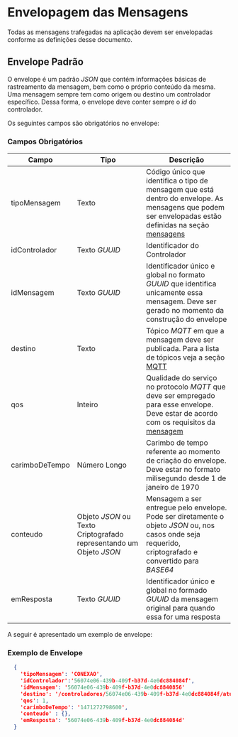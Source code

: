 # Envelopagem das Mensagens

Todas as mensagens trafegadas na aplicação devem ser envelopadas conforme as definições desse documento.

## Envelope Padrão
O envelope é um padrão _JSON_ que contém informações básicas de rastreamento da mensagem, bem como o próprio conteúdo da mesma. Uma mensagem sempre tem como origem ou destino um controlador específico. Dessa forma, o envelope deve conter sempre o _id_ do controlador.

Os seguintes campos são obrigatórios no envelope:

### Campos Obrigatórios

| Campo| Tipo | Descrição |
| ------------ | ------------- | ------------ |
| tipoMensagem | Texto  | Código único que identifica o tipo de mensagem que está dentro do envelope. As mensagens que podem ser envelopadas estão definidas na seção [mensagens](comunicacao/mensagens.md) |
| idControlador | Texto _GUUID_ | Identificador do Controlador |
| idMensagem | Texto _GUUID_  | Identificador único e global no formato _GUUID_ que identifica unicamente essa mensagem. Deve ser gerado no momento da construção do envelope |
| destino | Texto  | Tópico _MQTT_ em que a mensagem deve ser publicada. Para a lista de tópicos veja a seção [MQTT](comunicacao/mqtt) |
| qos | Inteiro | Qualidade do serviço no protocolo _MQTT_ que deve ser empregado para esse envelope. Deve estar de acordo com os requisitos da [mensagem](comunicacao/mensagens.md) |
| carimboDeTempo | Número Longo | Carimbo de tempo referente ao momento de criação do envelope. Deve estar no formato milisegundo desde 1 de janeiro de 1970|
| conteudo | Objeto _JSON_ ou Texto Criptografado representando um Objeto _JSON_ | Mensagem a ser entregue pelo envelope. Pode ser diretamente o objeto _JSON_ ou, nos casos onde seja requerido, criptografado e convertido para _BASE64_|
| emResposta | Texto _GUUID_  | Identificador único e global no formado _GUUID_ da mensagem original para quando essa for uma resposta |



A seguir é apresentado um exemplo de envelope:

### Exemplo de Envelope

```JSON
  {
    'tipoMensagem': 'CONEXAO',
    'idControlador':'56074e06-439b-409f-b37d-4e0dc884084f',
    'idMensagem': '56074e06-439b-409f-b37d-4e0dc8840856'
    'destino': '/controladores/56074e06-439b-409f-b37d-4e0dc884084f/atualizarConfiguracoes',
    'qos': 1,
    'carimboDeTempo': '1471272798600',
    'conteudo' : {},
    'emResposta': '56074e06-439b-409f-b37d-4e0dc884084d'
  }
```


